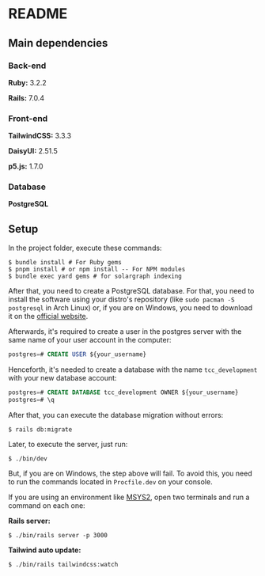 # README

## Main dependencies

### Back-end

**Ruby:** 3.2.2

**Rails:** 7.0.4

### Front-end

**TailwindCSS:** 3.3.3

**DaisyUI:** 2.51.5

**p5.js:** 1.7.0

### Database

**PostgreSQL**

## Setup

In the project folder, execute these commands:

```console
$ bundle install # For Ruby gems
$ pnpm install # or npm install -- For NPM modules
$ bundle exec yard gems # for solargraph indexing
```

After that, you need to create a PostgreSQL database. For that, you need to install the software using your distro's repository (like `sudo pacman -S postgresql` in Arch Linux) or, if you are on Windows, you need to download it on the [official website](https://www.postgresql.org/download/).

Afterwards, it's required to create a user in the postgres server with the same name of your user account in the computer:

```sql
postgres=# CREATE USER ${your_username}
```

Henceforth, it's needed to create a database with the name `tcc_development` with your new database account:

```sql
postgres=# CREATE DATABASE tcc_development OWNER ${your_username}
postgres=# \q
```

After that, you can execute the database migration without errors:
```console
$ rails db:migrate
```

Later, to execute the server, just run:

```console
$ ./bin/dev
```

But, if you are on Windows, the step above will fail. To avoid this, you need to run the commands located in `Procfile.dev` on your console.

If you are using an environment like [MSYS2](https://www.msys2.org/), open two terminals and run a command on each one:

**Rails server:**
```console
$ ./bin/rails server -p 3000
```
**Tailwind auto update:**
```console
$ ./bin/rails tailwindcss:watch
```

